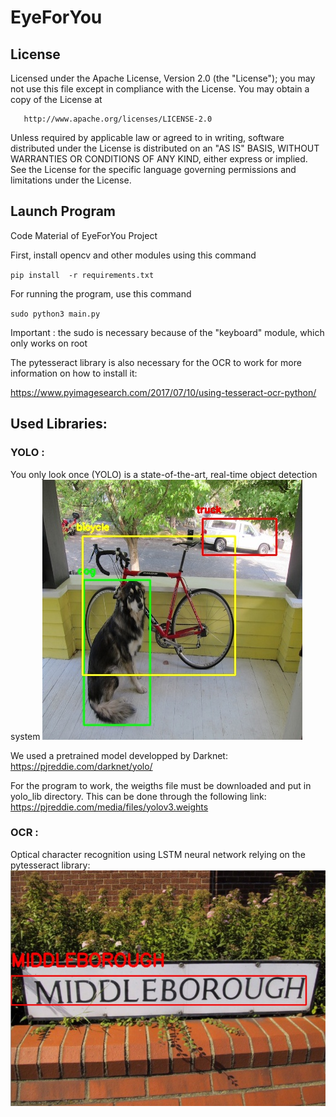 # EyeForYou

   
   ## License
   
   Licensed under the Apache License, Version 2.0 (the "License");
   you may not use this file except in compliance with the License.
   You may obtain a copy of the License at

       http://www.apache.org/licenses/LICENSE-2.0

   Unless required by applicable law or agreed to in writing, software
   distributed under the License is distributed on an "AS IS" BASIS,
   WITHOUT WARRANTIES OR CONDITIONS OF ANY KIND, either express or implied.
   See the License for the specific language governing permissions and
   limitations under the License.
   
   

   ## Launch Program
   
Code Material of EyeForYou Project

First, install opencv and other modules using this command 

`pip install  -r requirements.txt`

For running the program, use this command

`sudo python3 main.py`

Important : the sudo is necessary because of the "keyboard" module, which 
only works on root

The pytesseract library is also necessary for the OCR to work for more information on how to install it:   

   https://www.pyimagesearch.com/2017/07/10/using-tesseract-ocr-python/
  
   ## Used Libraries:
    
   ### YOLO :
   You only look once (YOLO) is a state-of-the-art, real-time object detection system
   ![Alt text](yolo_lib/object-detection.jpg?raw=true "Object Detection")
   
   We used a pretrained model developped by Darknet:
         https://pjreddie.com/darknet/yolo/
         
   For the program to work, the weigths file must be downloaded and put in yolo_lib directory.
   This can be done through the following link:
      https://pjreddie.com/media/files/yolov3.weights
         
   ### OCR :
   Optical character recognition using LSTM neural network relying on the pytesseract library:
   ![Alt text](ocr/images/example.jpg?raw=true "Character recognition")

